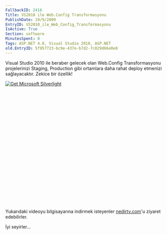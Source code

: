 ```yaml
---
FallbackID: 2416
Title: VS2010 ile Web.Config Transformasyonu
PublishDate: 19/9/2009
EntryID: VS2010_ile_Web_Config_Transformasyonu
IsActive: True
Section: software
MinutesSpent: 0
Tags: ASP.NET 4.0, Visual Studio 2010, ASP.NET
old.EntryID: 5f957723-bc9e-437e-b7d2-7c829d66e0e8
---
```

Visual Studio 2010 ile beraber gelecek olan Web.Config Transformasyonu
projelerinizi Staging, Production gibi ortamlara daha rahat deploy
etmenizi sağlayacaktır. Zekice bir özellik!

<div style="width:512px;height:384px;">

[![Get Microsoft
Silverlight](http://go2.microsoft.com/fwlink/?LinkId=108181)](http://go2.microsoft.com/fwlink/?LinkID=124807)

</div>

Yukarıdaki videoyu bilgisayarına indirmek isteyenler
[nedirtv.com](http://www.nedirtv.com/video/darony_180909_Webconfig.aspx)'u
ziyaret edebilirler.

İyi seyirler...


